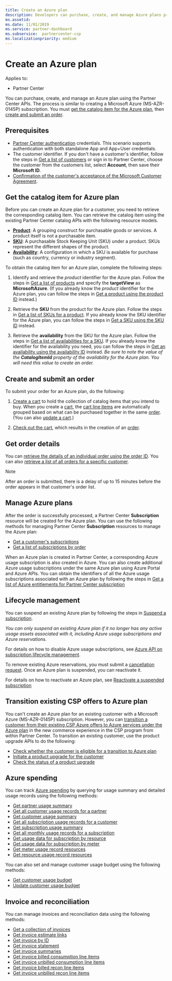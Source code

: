 ```yaml
---
title: Create an Azure plan 
description: Developers can purchase, create, and manage Azure plans programmatically using Partner Center APIs.
ms.assetid: 
ms.date: 11/01/2019
ms.service: partner-dashboard
ms.subservice:  partnercenter-csp
ms.localizationpriority: medium
---
```


# Create an Azure plan

Applies to:

* Partner Center

You can purchase, create, and manage an Azure plan using the Partner Center APIs. The process is similar to creating a Microsoft Azure (MS-AZR-0145P) subscription. You must [get the catalog item for the Azure plan](#get-the-catalog-item-for-azure-plan), then [create and submit an order](#create-and-submit-an-order).

## Prerequisites

* [Partner Center authentication](partner-center-authentication.md) credentials. This scenario supports authentication with both standalone App and App+User credentials.
* The customer identifier. If you don't have a customer's identifier, follow the steps in [Get a list of customers](get-a-list-of-customers.md) or sign in to Partner Center, choose the customer from the customers list, select **Account**, then save their **Microsoft ID**.
* [Confirmation of the customer's acceptance of the Microsoft Customer Agreement](https://docs.microsoft.com/partner-center/confirm-customer-agreement).

## Get the catalog item for Azure plan

Before you can create an Azure plan for a customer, you need to retrieve the corresponding catalog item. You can retrieve the catalog item using the existing Partner Center catalog APIs with the following resource models.

* **[Product](product-resources.md#product)**: A grouping construct for purchasable goods or services. A product itself is not a purchasable item.
* **[SKU](product-resources.md#sku)**: A purchasable Stock Keeping Unit (SKU) under a product. SKUs represent the different shapes of the product.
* **[Availability](product-resources.md#availability)**: A configuration in which a SKU is available for purchase (such as country, currency or industry segment).

To obtain the catalog item for an Azure plan, complete the following steps:

1. Identify and retrieve the *product* identifier for the Azure plan. Follow the steps in [Get a list of products](get-a-list-of-products.md) and specify the **targetView** as **MicrosoftAzure**. (If you already know the *product* identifier for the Azure plan, you can follow the steps in [Get a product using the product ID](get-a-product-by-id.md) instead.)

2. Retrieve the **SKU** from the product for the Azure plan. Follow the steps in [Get a list of SKUs for a product](get-a-list-of-skus-for-a-product.md). If you already know the SKU identifier for the Azure plan, you can follow the steps in [Get a SKU using the SKU ID](get-a-sku-by-id.md) instead.

3. Retrieve the **availability** from the SKU for the Azure plan. Follow the steps in [Get a list of availabilities for a SKU](get-a-list-of-availabilities-for-a-sku.md). If you already know the identifier for the availability you need, you can follow the steps in [Get an availability using the availability ID](get-an-availability-by-id.md) instead. *Be sure to note the value of the **CatalogItemId** property of the availability for the Azure plan. You will need this value to create an order.*

## Create and submit an order

To submit your order for an Azure plan, do the following:

1. [Create a cart](create-a-cart.md) to hold the collection of catalog items that you intend to buy. When you create a [cart](cart-resources.md#cart), the [cart line items](cart-resources.md#cartlineitem) are automatically grouped based on what can be purchased together in the same [order](order-resources.md#order). (You can also [update a cart](update-a-cart.md).)

2. [Check out the cart](checkout-a-cart.md), which results in the creation of an [order](order-resources.md#order).

## Get order details

You can [retrieve the details of an individual order using the order ID](get-an-order-by-id.md). You can also [retrieve a list of all orders for a specific customer](get-all-of-a-customer-s-orders.md).

>[!NOTE]
>After an order is submitted, there is a delay of up to 15 minutes before the order appears in that customer's order list.

## Manage Azure plans

After the order is successfully processed, a Partner Center **Subscription** resource will be created for the Azure plan. You can use the following methods for managing Partner Center **Subscription** resources to manage the Azure plan:

* [Get a customer's subscriptions](get-all-of-a-customer-s-subscriptions.md)
* [Get a list of subscriptions by order](get-a-list-of-subscriptions-by-order.md)

When an Azure plan is created in Partner Center, a corresponding Azure usage subscription is also created in Azure. You can also create additional Azure usage subscriptions under the same Azure plan using Azure Portal and Azure APIs. You can obtain the identifiers of all the Azure usage subscriptions associated with an Azure plan by following the steps in [Get a list of Azure entitlements for Partner Center subscription](get-a-list-of-azure-entitlements-for-subscription.md)

## Lifecycle management

You can suspend an existing Azure plan by following the steps in [Suspend a subscription](suspend-a-subscription.md).

*You can only suspend an existing Azure plan if it no longer has any active usage assets associated with it, including Azure usage subscriptions and Azure reservations.*

For details on how to disable Azure usage subscriptions, see [Azure API on subscription lifecycle management](https://docs.microsoft.com/rest/api/resources/subscriptions).

To remove existing Azure reservations, you must submit a [cancellation request](https://docs.microsoft.com/partner-center/azure-reservations-manage#cancel-or-exchange-a-reservation). Once an Azure plan is suspended, you can reactivate it.

For details on how to reactivate an Azure plan, see [Reactivate a suspended subscription](reactivate-a-suspended-a-subscription.md)

## Transition existing CSP offers to Azure plan

You can't create an Azure plan for an existing customer with a Microsoft Azure (MS-AZR-0145P) subscription. However, you can [transition a customer from their existing CSP Azure offers to Azure services under the Azure plan](https://docs.microsoft.com/partner-center/azure-plan-transition) in the new commerce experience in the CSP program from within Partner Center. To transition an existing customer, use the product upgrade APIs to do the following:

* [Check whether the customer is eligible for a transition to Azure plan](get-eligibility-for-product-upgrade.md)
* [Initiate a product upgrade for the customer](create-product-upgrade-entity.md)
* [Check the status of a product upgrade](get-product-upgrade-status.md)

## Azure spending

You can track [Azure spending](azure-spending.md) by querying for usage summary and detailed usage records using the following methods:

* [Get partner usage summary](get-a-partner-usage-summary.md)
* [Get all customer usage records for a partner](get-a-customer-s-usage-records.md)
* [Get customer usage summary](get-a-customer-usage-summary.md)
* [Get all subscription usage records for a customer](get-a-customer-subscription-s-usage-records.md)
* [Get subscription usage summary](get-a-customer-subscription-usage-summary.md)
* [Get all monthly usage records for a subscription](get-all-monthly-usage-records-for-a-subscription.md)
* [Get usage data for subscription by resource](get-a-customer-subscription-resource-usage-records.md)
* [Get usage data for subscription by meter](get-a-customer-subscription-meter-usage-records.md)
* [Get meter usage record resources](meter-usage-resources.md)
* [Get resource usage record resources](resource-usage-resources.md)

You can also set and manage customer usage budget using the following methods:

* [Get customer usage budget](get-a-customer-s-usage-spending-budget.md)
* [Update customer usage budget](update-a-customer-s-usage-spending-budget.md)

## Invoice and reconciliation

You can manage invoices and reconciliation data using the following methods:

* [Get a collection of invoices](get-a-collection-of-invoices.md)
* [Get invoice estimate links](get-invoice-estimate-links.md)
* [Get invoice by ID](get-invoice-by-id.md)
* [Get invoice statement](get-invoice-statement.md)
* [Get invoice summaries](get-invoice-summaries.md)
* [Get invoice billed consumption line items](get-invoice-billed-consumption-lineitems.md)
* [Get invoice unbilled consumption line items](get-invoice-unbilled-consumption-lineitems.md)
* [Get invoice billed recon line items](get-invoiceline-items.md)
* [Get invoice unbilled recon line items](get-invoice-unbilled-recon-lineitems.md)
